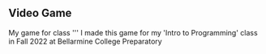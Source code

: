 ## Video Game
 My game for class
 '''
 I made this game for my 'Intro to Programming' class in Fall 2022 at Bellarmine College Preparatory
